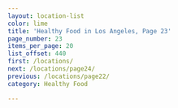```yaml
---
layout: location-list
color: lime
title: 'Healthy Food in Los Angeles, Page 23'
page_number: 23
items_per_page: 20
list_offset: 440
first: /locations/
next: /locations/page24/
previous: /locations/page22/
category: Healthy Food

---
```

